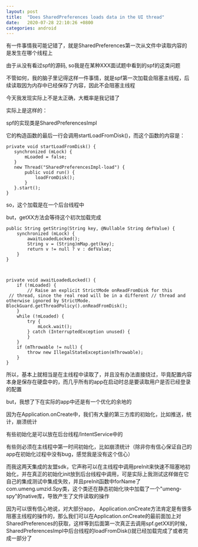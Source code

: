 ```yaml
---
layout: post
title:  "Does SharedPreferences loads data in the UI thread"
date:   2020-07-28 22:10:26 +0800
categories: android
---
```

有一件事情我可能记错了，就是SharedPreferences第一次从文件中读取内容的是发生在哪个线程上

由于从没有看过spf的源码, so我是在某种XXX面试题中看到的spf的这类问题

不管如何，我的脑子里记得这样一件事情，就是spf第一次加载会阻塞主线程，后续读取因为内存中已经保存了内容，因此不会阻塞主线程

  

今天我发现实际上不是太正确，大概率是我记错了

实际上是这样的：

spf的实现类是SharedPreferencesImpl

它的构造函数的最后一行会调用startLoadFromDisk()，而这个函数的内容是：

    private void startLoadFromDisk() {  
	   synchronized (mLock) {  
	       mLoaded = false;  
	   }  
	   new Thread("SharedPreferencesImpl-load") {  
	       public void run() {  
	           loadFromDisk();  
	       }  
	   }.start();  
	}

  

so，这个加载是在一个后台线程中

but，getXX方法会等待这个初次加载完成

    public String getString(String key, @Nullable String defValue) {  
	    synchronized (mLock) {  
	        awaitLoadedLocked();  
	        String v = (String)mMap.get(key);  
	        return v != null ? v : defValue;  
	    }  
	}

  

    private void awaitLoadedLocked() {  
	    if (!mLoaded) {  
	        // Raise an explicit StrictMode onReadFromDisk for this  
	 // thread, since the real read will be in a different // thread and otherwise ignored by StrictMode.  BlockGuard.getThreadPolicy().onReadFromDisk();  
	    }  
	    while (!mLoaded) {  
	        try {  
	            mLock.wait();  
	        } catch (InterruptedException unused) {  
	        }  
	    }  
	    if (mThrowable != null) {  
	        throw new IllegalStateException(mThrowable);  
	    }  
	}

所以，基本上就相当是在主线程中读取了，并且没有办法直接绕过，毕竟配置内容本身是保存在硬盘中的，而几乎所有的app在启动时总是要读取用户是否已经登录的配置

but，我想了下在实际的app中还是有一个优化的余地的

因为在Application.onCreate中，我们有大量的第三方库的初始化，比如推送，统计，崩溃统计

有些初始化是可以放在后台线程/IntentService中的

有些则必须在主线程中第一时间初始化，比如崩溃统计（除非你有信心保证自己的app在初始化过程中没有bug，感觉我是没有这个信心）

而我这两天集成的友盟sdk，它声称可以在主线程中调用preInit来快速不阻塞地初始化，并在真正的初始化init放到后台线程中调用，可是实际上我测试这样做在它自己的集成测试中集成失败，并且preInit函数中forName了com.umeng.umzid.Spy类，这个类还在静态初始化块中加载了一个"umeng-spy"的native库，导致产生了文件读取的操作

因为可以很有信心地说，对大部分app， Application.onCreate方法肯定是有很多阻塞主线程的操作的，那么我们可以在Application.onCreate的最前面加上对SharedPreferences的获取，这样等到后面第一次真正去调用spf.getXX的时候，SharedPreferencesImpl中后台线程的loadFromDisk()就已经加载完成了或者完成一部分了